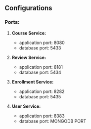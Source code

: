 ## Configurations
### Ports:
1. **Course Service:**
   - application port: 8080
   - database port: 5433

1. **Review Service:**
   - application port: 8181
   - database port: 5434

2. **Enrollment Service:**
   - application port: 8282
   - database port: 5435

3. **User Service:**
   - application port: 8383
   - database port: MONGODB PORT